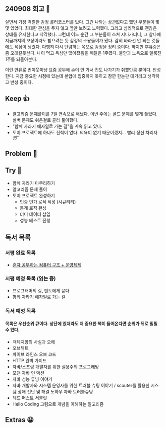 ## 240908 회고 💬
살면서 가장 격렬한 감정 롤러코스터를 탔다. 그간 나와는 상관없다고 했던 부분들이 몇몇 있었다. 최대한 관심을 두지 않고 앞만 보려고 노력했다. 그리고 심리적으로 괜찮은 상태를 유지한다고 착각했다. 그런데 어느 순간 그 부분들이 스쳐 지나가더니, 그 찰나에 지금까지의 보상이라도 받으려는 듯 감정의 소용돌이가 됐다. 감히 바라선 안 되는 것들에도 욕심이 생겼다. 다행히 다시 단념하는 쪽으로 감정을 정리 중이다. 하지만 후유증은 좀 오래갈듯싶다. 나이 먹고 욕심만 많아졌음을 깨달은 1주였다. 불안과 노욕으로 얼룩진 1주를 되돌아본다.

이런 연유로 번아웃마냥 요즘 공부에 손이 안 가서 진도 나가기가 쥐뿔만큼 뿐이다. 반성한다. 지금 중요한 시점에 있는데 본업에 집중하지 못하고 잠깐 한눈판 대가라고 생각하고 반성 중이다.

## Keep 👍
- 알고리즘 문제풀이를 7일 연속으로 해냈다. 이번 주에는 골드 문제를 몇개 풀었다. 실버 문제도 쉬운걸로 골라 풀이했다.
- "함께 자라기 애자일로 가는 길"을 계속 읽고 있다.
- 토이 프로젝트에 하나도 진척이 없다. 의욕이 없기 때문이겠지... 빨리 정신 차리자 😴

## Problem 🤢


## Try 🧚
- 함께 자라기 마무리하기
- 알고리즘 문제 풀이 
- 토이 프로젝트 완성하기
	- 인증 인가 로직 작성 (시큐리티)
	- 통계 로직 완성
	- 더미 데이터 삽입
	- 성능 테스트 진행

## 독서 목록

### 서평 완료 목록
- [혼자 공부하는 컴퓨터 구조 + 운영체제](https://github.com/kimregular/DAILY_STUDY/blob/main/독서/1.%20서평/01.%20혼자%20공부하는%20컴퓨터%20구조%20%2B%20운영체제%20를%20읽고%20📝.md)

###  서평 예정 목록 (읽는 중)
- 프로그래머의 길, 멘토에게 묻다
- 함께 자라기 애자일로 가는 길

### 독서 예정 목록
#### 목록은 우선순위 큐이다. 상단에 있더라도 더 중요한 책이 들어온다면 순위가 뒤로 밀릴 수 있다.
- 객체지향의 사실과 오해
- 오브젝트
- 파이브 라인스 오브 코드
- HTTP 완벽 가이드
- 자바/스프링 개발자를 위한 실용주의 프로그래밍
- 모던 자바 인 액션
- 자바 성능 튜닝 이야기 
- 자바 개발자와 시스템 운영자를 위한 트러블 슈팅 이야기 / scouter를 활용한 시스템 장애 진단 및 해결 노하우 자바 트러블슈팅
- 헤드 퍼스트 서블릿
- Hello Coding 그림으로 개념을 이해하는 알고리즘


## Extras 😀



